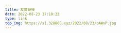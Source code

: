 ```yaml
---
title: 友情链接
date: 2022-08-23 17:10:22
type: link
top_img: https://s1.328888.xyz/2022/08/23/bAWxP.jpg
---
```

